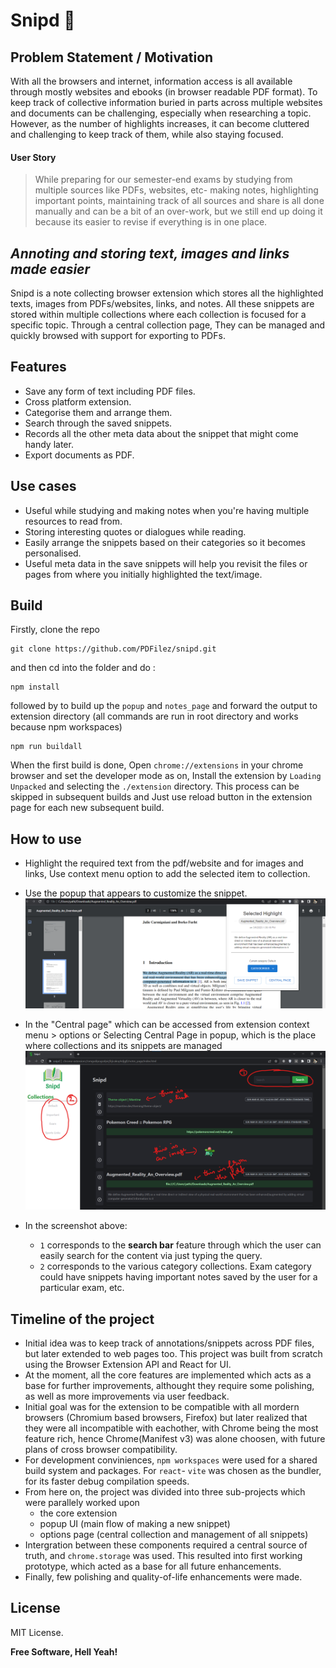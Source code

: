 # Snipd 🔫

## Problem Statement / Motivation

With all the browsers and internet, information access is all available through mostly websites and ebooks (in browser readable PDF format). To keep track of collective information buried in parts across multiple websites and documents can be challenging, especially when researching a topic. However, as the number of highlights increases, it can become cluttered and challenging to keep track of them, while also staying focused.

#### User Story
 > While preparing for our semester-end exams by studying from multiple sources like PDFs, websites, etc- making notes, highlighting important points, maintaining track of all sources  and share is all done manually and can be a bit of an over-work, but we still end up doing it because its easier to revise if everything is in one place.

## _Annoting and storing text, images and links made easier_

Snipd is a note collecting browser extension which stores all the highlighted texts, images from PDFs/websites, links, and notes. All these snippets are stored within multiple collections where each collection is focused for a specific topic. Through a central collection page, They can be managed and quickly browsed with support for exporting to PDFs.

## Features

- Save any form of text including PDF files.
- Cross platform extension.
- Categorise them and arrange them.
- Search through the saved snippets.
- Records all the other meta data about the snippet that might come handy later.
- Export documents as PDF.

## Use cases

- Useful while studying and making notes when you're having multiple resources to read from.
- Storing interesting quotes or dialogues while reading.
- Easily arrange the snippets based on their categories so it becomes personalised.
- Useful meta data in the save snippets will help you revisit the files or pages from where you initially highlighted the text/image.

## Build

Firstly, clone the repo 
```
git clone https://github.com/PDFilez/snipd.git
```
and then cd into the folder and do :
```
npm install
```
followed by to build up the `popup` and `notes_page` and forward the output to extension directory (all commands are run in root directory and works because npm workspaces)
```
npm run buildall
```
When the first build is done, Open `chrome://extensions` in your chrome browser and set the developer mode as on, Install the extension by `Loading Unpacked` and selecting the `./extension` directory. This process can be skipped in subsequent builds and Just use reload button in the extension page for each new subsequent build.


## How to use

- Highlight the required text from the pdf/website and for images and links, Use context menu option to add the selected item to collection.
- Use the popup that appears to customize the snippet.
![](./assets/popupSS.png)
- In the "Central page" which can be accessed from extension context menu > options or Selecting Central Page in popup, which is the place where collections and its snippets are managed
![](./assets/centralPage.png)

- In the screenshot above:
    - `1` corresponds to the **search bar** feature through which the user can easily search for the content via just typing the query.
    - `2` corresponds to the various category collections. Exam category could have snippets having important notes saved by the user for a particular exam, etc.


## Timeline of the project 
- Initial idea was to keep track of annotations/snippets across PDF files, but later extended to web pages too. This project was built from scratch using the Browser Extension API and React for UI.
- At the moment, all the core features are implemented which acts as a base for further improvements, althought they require some polishing, as well as more improvements via user feedback.
- Initial goal was for the extension to be compatible with all mordern browsers (Chromium based browsers, Firefox) but later realized that they were all incompatible with eachother, with Chrome being the most feature rich, hence Chrome(Manifest v3) was alone choosen, with future plans of cross browser compatibility.
- For development conviniences, `npm workspaces` were used for a shared build system and packages. For `react`- `vite` was chosen as the bundler, for its faster debug compilation speeds.
- From here on, the project was divided into three sub-projects which were parallely worked upon
  - the core extension
  - popup UI (main flow of making a new snippet)
  - options page (central collection and management of all snippets)
- Intergration between these components required a central source of truth, and `chrome.storage` was used. This resulted into first working prototype, which acted as a base for all future enhancements.
- Finally, few polishing and quality-of-life enhancements were made.


## License

MIT License.

**Free Software, Hell Yeah!**
